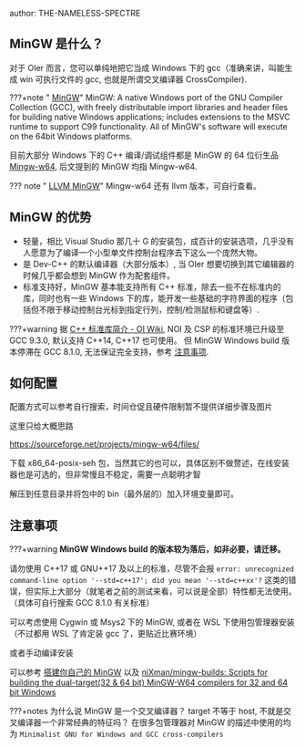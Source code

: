 author: THE-NAMELESS-SPECTRE

## MinGW 是什么？

对于 OIer 而言，您可以单纯地把它当成 Windows 下的 gcc（准确来讲，叫能生成 win 可执行文件的 gcc, 也就是所谓交叉编译器 CrossCompiler).

???+note " [MinGW](https://sourceforge.net/projects/mingw/)"
    MinGW: A native Windows port of the GNU Compiler Collection (GCC), with freely distributable import libraries and header files for building native Windows applications; includes extensions to the MSVC runtime to support C99 functionality. All of MinGW's software will execute on the 64bit Windows platforms.

目前大部分 Windows 下的 C++ 编译/调试组件都是 MinGW 的 64 位衍生品 [Mingw-w64](http://www.mingw-w64.org/), 后文提到的 MinGW 均指 Mingw-w64.

??? note " [LLVM MinGW](https://github.com/mstorsjo/llvm-mingw)"
    Mingw-w64 还有 llvm 版本，可自行查看。

## MinGW 的优势

- 轻量，相比 Visual Studio 那几十 G 的安装包，成百计的安装选项，几乎没有人愿意为了编译一个小型单文件控制台程序去下这么一个庞然大物。
- 是 Dev-C++ 的默认编译器（大部分版本）, 当 OIer 想要切换到其它编辑器的时候几乎都会想到 MinGW 作为配套组件。
- 标准支持好，MinGW 基本能支持所有 C++ 标准，除去一些不在标准内的库，同时也有一些 Windows 下的库，能开发一些基础的字符界面的程序（包括但不限于移动控制台光标到指定行列，控制/检测鼠标和键盘等）.

???+warning
    据 [C++ 标准库简介 - OI Wiki](../../lang/csl/#c), NOI 及 CSP 的标准环境已升级至 GCC 9.3.0, 默认支持 C++14, C++17 也可使用。
    但 MinGW Windows build 版本停滞在 GCC 8.1.0, 无法保证完全支持，参考 [注意事项](./#_2).

## 如何配置

配置方式可以参考自行搜索，时间仓促且硬件限制暂不提供详细步骤及图片

这里只给大概思路

<https://sourceforge.net/projects/mingw-w64/files/>

下载 x86_64-posix-seh 包，当然其它的也可以，具体区别不做赘述，在线安装器也是可选的，但非常慢且不稳定，需要一点聪明才智

解压到任意目录并将包中的 bin（最外层的）加入环境变量即可。

## 注意事项

???+warning
    **MinGW Windows build 的版本较为落后，如非必要，请迁移。**

请勿使用 C++17 或 GNU++17 及以上的标准，尽管不会报 `error: unrecognized command-line option '--std=c++17'; did you mean '--std=c++xx'?` 这类的错误，但实际上大部分（就笔者之前的测试来看，可以说是全部）特性都无法使用。（具体可自行搜索 GCC 8.1.0 有关标准）

可以考虑使用 Cygwin 或 Msys2 下的 MinGW, 或者在 WSL 下使用包管理器安装（不过都用 WSL 了肯定装 gcc 了，更贴近比赛环境）

或者手动编译安装

可以参考 [搭建你自己的 MinGW](https://guyutongxue.github.io/blogs/build_mingw.html) 以及 [niXman/mingw-builds: Scripts for building the dual-target(32 & 64 bit) MinGW-W64 compilers for 32 and 64 bit Windows](https://github.com/niXman/mingw-builds)

???+notes
    为什么说 MinGW 是一个交叉编译器？
    target 不等于 host, 不就是交叉编译器一个非常经典的特征吗？
    在很多包管理器对 MinGW 的描述中使用的均为 `Minimalist GNU for Windows and GCC cross-compilers`
